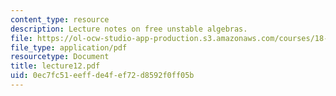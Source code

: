 ```yaml
---
content_type: resource
description: Lecture notes on free unstable algebras.
file: https://ol-ocw-studio-app-production.s3.amazonaws.com/courses/18-917-topics-in-algebraic-topology-the-sullivan-conjecture-fall-2007/0ec7fc51eeffde4fef72d8592f0ff05b_lecture12.pdf
file_type: application/pdf
resourcetype: Document
title: lecture12.pdf
uid: 0ec7fc51-eeff-de4f-ef72-d8592f0ff05b
---
```


